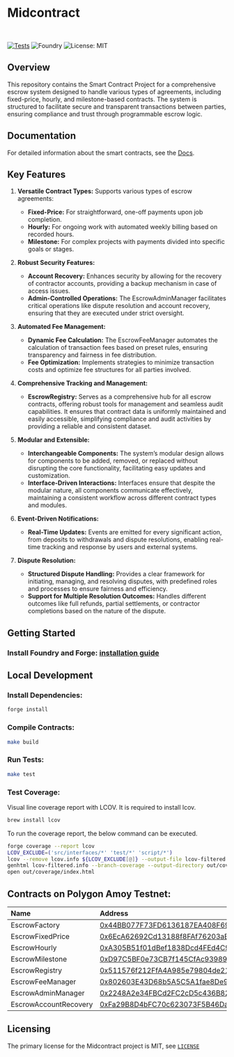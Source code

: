 <h1> Midcontract </h1>

<br>

[![Tests](https://github.com/midcontract/contracts/actions/workflows/test.yml/badge.svg?branch=main)](https://github.com/midcontract/contracts/actions/workflows/test.yml) ![Foundry](https://img.shields.io/badge/Built%20with-Foundry-FFDB1C.svg) ![License: MIT](https://img.shields.io/badge/License-MIT-blue.svg)


## Overview
This repository contains the Smart Contract Project for a comprehensive escrow system designed to handle various types of agreements, including fixed-price, hourly, and milestone-based contracts. The system is structured to facilitate secure and transparent transactions between parties, ensuring compliance and trust through programmable escrow logic.

## Documentation
For detailed information about the smart contracts, see the [Docs](docs/src/SUMMARY.md).

## Key Features
1. **Versatile Contract Types:** Supports various types of escrow agreements:
   - **Fixed-Price:** For straightforward, one-off payments upon job completion.
   - **Hourly:** For ongoing work with automated weekly billing based on recorded hours.
   - **Milestone:** For complex projects with payments divided into specific goals or stages.

2. **Robust Security Features:**
   - **Account Recovery:** Enhances security by allowing for the recovery of contractor accounts, providing a backup mechanism in case of access issues.
   - **Admin-Controlled Operations:** The EscrowAdminManager facilitates critical operations like dispute resolution and account recovery, ensuring that they are executed under strict oversight.

3. **Automated Fee Management:**
   - **Dynamic Fee Calculation:** The EscrowFeeManager automates the calculation of transaction fees based on preset rules, ensuring transparency and fairness in fee distribution.
   - **Fee Optimization:** Implements strategies to minimize transaction costs and optimize fee structures for all parties involved.

4. **Comprehensive Tracking and Management:**
   - **EscrowRegistry:** Serves as a comprehensive hub for all escrow contracts, offering robust tools for management and seamless audit capabilities. It ensures that contract data is uniformly maintained and easily accessible, simplifying compliance and audit activities by providing a reliable and consistent dataset.

5. **Modular and Extensible:**
   - **Interchangeable Components:** The system’s modular design allows for components to be added, removed, or replaced without disrupting the core functionality, facilitating easy updates and customization.
   - **Interface-Driven Interactions:** Interfaces ensure that despite the modular nature, all components communicate effectively, maintaining a consistent workflow across different contract types and modules.

6. **Event-Driven Notifications:**
   - **Real-Time Updates:** Events are emitted for every significant action, from deposits to withdrawals and dispute resolutions, enabling real-time tracking and response by users and external systems.

7. **Dispute Resolution:**
   - **Structured Dispute Handling:** Provides a clear framework for initiating, managing, and resolving disputes, with predefined roles and processes to ensure fairness and efficiency.
   - **Support for Multiple Resolution Outcomes:** Handles different outcomes like full refunds, partial settlements, or contractor completions based on the nature of the dispute.

## Getting Started

### Install Foundry and Forge: [installation guide](https://book.getfoundry.sh/getting-started/installation)

## Local Development

### Install Dependencies:

```bash
forge install
```

### Compile Contracts:

```bash
make build
```

### Run Tests:

```bash
make test
```

### Test Coverage:

Visual line coverage report with LCOV.
It is required to install lcov.
```bash
brew install lcov
```
To run the coverage report, the below command can be executed.
```bash
forge coverage --report lcov
LCOV_EXCLUDE=('src/interfaces/*' 'test/*' 'script/*')
lcov --remove lcov.info ${LCOV_EXCLUDE[@]} --output-file lcov-filtered.info --rc lcov_branch_coverage=1
genhtml lcov-filtered.info --branch-coverage --output-directory out/coverage
open out/coverage/index.html
```

## Contracts on Polygon Amoy Testnet:

| Name             | Address                                                                                                                       |
| :--------------- | :---------------------------------------------------------------------------------------------------------------------------- |
| EscrowFactory     | [0x44BB077F73FD6136187EA408F695f7508E88e236](https://amoy.polygonscan.com/address/0x44BB077F73FD6136187EA408F695f7508E88e236) |
| EscrowFixedPrice | [0x6EcA62692Cd13188f8FAf76203aB82fE74dfD180](https://amoy.polygonscan.com/address/0x6EcA62692Cd13188f8FAf76203aB82fE74dfD180) |
| EscrowHourly     | [0xA305B51f01dBef1838Dcd4FEd4C9bb646adb72eE](https://amoy.polygonscan.com/address/0xA305B51f01dBef1838Dcd4FEd4C9bb646adb72eE) |
| EscrowMilestone  | [0xD97C5BF0e73CB7f145CfAc939892CFF4372437be](https://amoy.polygonscan.com/address/0xD97C5BF0e73CB7f145CfAc939892CFF4372437be) |
| EscrowRegistry    | [0x511576f212FfA4A985e79804de213904B701B095](https://amoy.polygonscan.com/address/0x511576f212FfA4A985e79804de213904B701B095) |
| EscrowFeeManager       | [0x802603E43D68b5A5C5A1fae8De96ec6caf30EE01](https://amoy.polygonscan.com/address/0x802603E43D68b5A5C5A1fae8De96ec6caf30EE01) |
| EscrowAdminManager     | [0x2248A2e34FBCd2FC2cD5c436B82ED0B257cf5de3](https://amoy.polygonscan.com/address/0x2248A2e34FBCd2FC2cD5c436B82ED0B257cf5de3) |
| EscrowAccountRecovery  | [0xFa29B8D4bFC70c623073F5B46Da35612A3ec300b](https://amoy.polygonscan.com/address/0xFa29B8D4bFC70c623073F5B46Da35612A3ec300b) |

## Licensing

The primary license for the Midcontract project is MIT, see [`LICENSE`](LICENSE)
